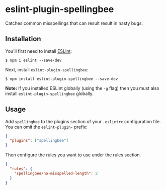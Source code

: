 # eslint-plugin-spellingbee

Catches common misspellings that can result result in nasty bugs.

## Installation

You'll first need to install [ESLint](http://eslint.org):

```
$ npm i eslint --save-dev
```

Next, install `eslint-plugin-spellingbee`:

```
$ npm install eslint-plugin-spellingbee --save-dev
```

**Note:** If you installed ESLint globally (using the `-g` flag) then you must also install `eslint-plugin-spellingbee` globally.

## Usage

Add `spellingbee` to the plugins section of your `.eslintrc` configuration file. You can omit the `eslint-plugin-` prefix:

```json
{
  "plugins": ["spellingbee"]
}
```

Then configure the rules you want to use under the rules section.

```json
{
  "rules": {
    "spellingbee/no-misspelled-length": 2
  }
}
```
